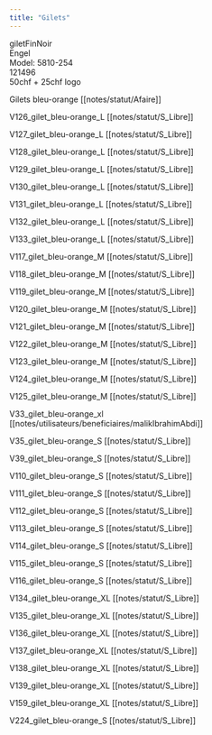 ```yaml
---
title: "Gilets"
---
```


giletFinNoir\
Engel\
Model: 5810-254\
121496\
50chf + 25chf logo

Gilets bleu-orange [[notes/statut/Afaire]]

V126_gilet_bleu-orange_L [[notes/statut/S_Libre]]

V127_gilet_bleu-orange_L [[notes/statut/S_Libre]]

V128_gilet_bleu-orange_L [[notes/statut/S_Libre]]

V129_gilet_bleu-orange_L [[notes/statut/S_Libre]]

V130_gilet_bleu-orange_L [[notes/statut/S_Libre]]

V131_gilet_bleu-orange_L [[notes/statut/S_Libre]]

V132_gilet_bleu-orange_L [[notes/statut/S_Libre]]

V133_gilet_bleu-orange_L [[notes/statut/S_Libre]]

V117_gilet_bleu-orange_M [[notes/statut/S_Libre]]

V118_gilet_bleu-orange_M [[notes/statut/S_Libre]]

V119_gilet_bleu-orange_M [[notes/statut/S_Libre]]

V120_gilet_bleu-orange_M [[notes/statut/S_Libre]]

V121_gilet_bleu-orange_M [[notes/statut/S_Libre]]

V122_gilet_bleu-orange_M [[notes/statut/S_Libre]]

V123_gilet_bleu-orange_M [[notes/statut/S_Libre]]

V124_gilet_bleu-orange_M [[notes/statut/S_Libre]]

V125_gilet_bleu-orange_M [[notes/statut/S_Libre]]

V33_gilet_bleu-orange_xl [[notes/utilisateurs/beneficiaires/malikIbrahimAbdi]]

V35_gilet_bleu-orange_S [[notes/statut/S_Libre]]

V39_gilet_bleu-orange_S [[notes/statut/S_Libre]]

V110_gilet_bleu-orange_S [[notes/statut/S_Libre]]

V111_gilet_bleu-orange_S [[notes/statut/S_Libre]]

V112_gilet_bleu-orange_S [[notes/statut/S_Libre]]

V113_gilet_bleu-orange_S [[notes/statut/S_Libre]]

V114_gilet_bleu-orange_S [[notes/statut/S_Libre]]

V115_gilet_bleu-orange_S [[notes/statut/S_Libre]]

V116_gilet_bleu-orange_S [[notes/statut/S_Libre]]

V134_gilet_bleu-orange_XL [[notes/statut/S_Libre]]

V135_gilet_bleu-orange_XL [[notes/statut/S_Libre]]

V136_gilet_bleu-orange_XL [[notes/statut/S_Libre]]

V137_gilet_bleu-orange_XL [[notes/statut/S_Libre]]

V138_gilet_bleu-orange_XL [[notes/statut/S_Libre]]

V139_gilet_bleu-orange_XL [[notes/statut/S_Libre]]

V159_gilet_bleu-orange_XL [[notes/statut/S_Libre]]

V224_gilet_bleu-orange_S [[notes/statut/S_Libre]]

